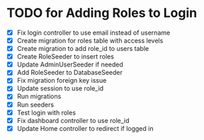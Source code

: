 # TODO for Adding Roles to Login

- [x] Fix login controller to use email instead of username
- [x] Create migration for roles table with access levels
- [x] Create migration to add role_id to users table
- [x] Create RoleSeeder to insert roles
- [x] Update AdminUserSeeder if needed
- [x] Add RoleSeeder to DatabaseSeeder
- [x] Fix migration foreign key issue
- [x] Update session to use role_id
- [x] Run migrations
- [x] Run seeders
- [x] Test login with roles
- [x] Fix dashboard controller to use role_id
- [x] Update Home controller to redirect if logged in
